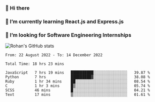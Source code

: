 ### 👋 Hi there 

<!--
**rohznmdev/rohznmdev** is a ✨ _special_ ✨ repository because its `README.md` (this file) appears on your GitHub profile.

Here are some ideas to get you started:

- 🔭 I’m currently working on ...
- 🌱 I’m currently learning Ruby and Ruby on Rails
- 👯 I’m looking to collaborate on ...
- 🤔 I’m looking for help with ...
- 💬 Ask me about ...
- 📫 How to reach me: ...
- 😄 Pronouns: ...
- ⚡ Fun fact: ...
-->
### 🌱 I’m currently learning React.js and Express.js
### 🤔 I’m looking for Software Engineering Internships
![Rohan's GitHub stats](https://github-readme-stats.vercel.app/api?username=rohznmdev&theme=dark&show_icons=true)

<!--START_SECTION:waka-->

```text
From: 22 August 2022 - To: 14 December 2022

Total Time: 18 hrs 23 mins

JavaScript   7 hrs 19 mins   ██████████░░░░░░░░░░░░░░░   39.87 %
Python       7 hrs           █████████▓░░░░░░░░░░░░░░░   38.08 %
Ruby         1 hr 34 mins    ██░░░░░░░░░░░░░░░░░░░░░░░   08.54 %
C            1 hr 3 mins     █▒░░░░░░░░░░░░░░░░░░░░░░░   05.74 %
SCSS         46 mins         █░░░░░░░░░░░░░░░░░░░░░░░░   04.21 %
Text         17 mins         ▒░░░░░░░░░░░░░░░░░░░░░░░░   01.61 %
```

<!--END_SECTION:waka-->
